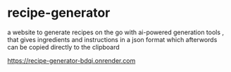 # recipe-generator
a website to generate recipes on the go with ai-powered generation tools , that gives ingredients and instructions in a json format which afterwords can be copied directly to the clipboard


https://recipe-generator-bdqi.onrender.com
